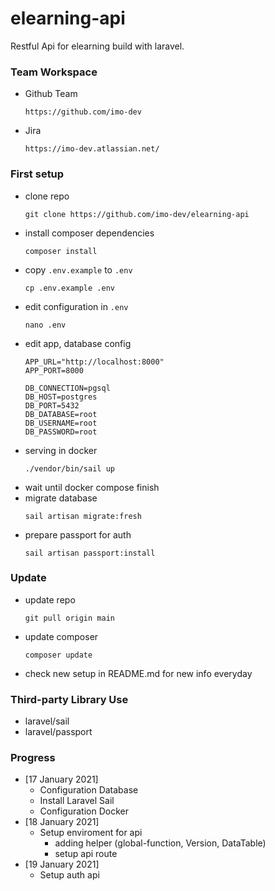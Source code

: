 # elearning-api
Restful Api for elearning build with laravel.

### Team Workspace 
* Github Team
  ```
  https://github.com/imo-dev
  ```
* Jira
  ```
  https://imo-dev.atlassian.net/
  ```


### First setup
* clone repo
  ```
  git clone https://github.com/imo-dev/elearning-api
  ```
* install composer dependencies
  ```
  composer install
  ```
* copy `.env.example` to `.env`
  ```
  cp .env.example .env
  ```
* edit configuration in `.env`
  ```
  nano .env
  ```
* edit app, database config
  ```
  APP_URL="http://localhost:8000"
  APP_PORT=8000

  DB_CONNECTION=pgsql
  DB_HOST=postgres
  DB_PORT=5432
  DB_DATABASE=root
  DB_USERNAME=root
  DB_PASSWORD=root
  ```
* serving in docker
  ```
  ./vendor/bin/sail up
  ```
* wait until docker compose finish
* migrate database
  ```
  sail artisan migrate:fresh
  ```
* prepare passport for auth
  ```
  sail artisan passport:install
  ```


### Update
* update repo
  ```
  git pull origin main
  ```
* update composer
  ```
  composer update
  ```
* check new setup in README.md for new info everyday


### Third-party Library Use
* laravel/sail
* laravel/passport


### Progress
* [17 January 2021]
  - Configuration Database
  - Install Laravel Sail
  - Configuration Docker
* [18 January 2021]
  - Setup enviroment for api
    - adding helper
      (global-function, Version, DataTable)
    - setup api route
* [19 January 2021]
  - Setup auth api